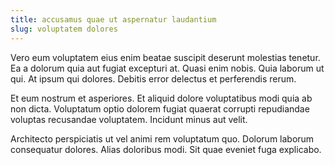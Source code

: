 ```yaml
---
title: accusamus quae ut aspernatur laudantium
slug: voluptatem dolores
---
```


Vero eum voluptatem eius enim beatae suscipit deserunt molestias tenetur. Ea a dolorum quia aut fugiat excepturi at. Quasi enim nobis. Quia laborum ut qui. At ipsum qui dolores. Debitis error delectus et perferendis rerum.

Et eum nostrum et asperiores. Et aliquid dolore voluptatibus modi quia ab non dicta. Voluptatum optio dolorem fugiat quaerat corrupti repudiandae voluptas recusandae voluptatem. Incidunt minus aut velit.

Architecto perspiciatis ut vel animi rem voluptatum quo. Dolorum laborum consequatur dolores. Alias doloribus modi. Sit quae eveniet fuga explicabo.
